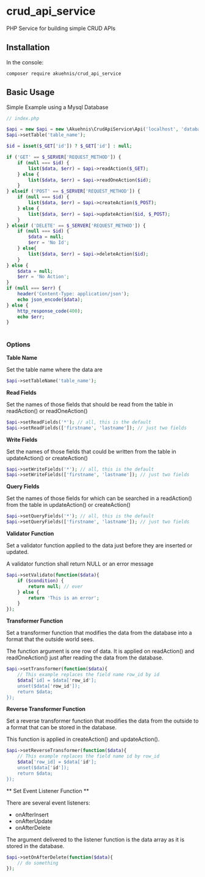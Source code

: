 # crud_api_service
PHP Service for building simple CRUD APIs

## Installation

In the console:

```
composer require akuehnis/crud_api_service
```

## Basic Usage

Simple Example using a Mysql Database

```php
// index.php

$api = new $api = new \Akuehnis\CrudApiService\Api('localhost', 'database_user', 'user_password', 'name_of_the_database');
$api->setTable('table_name');

$id = isset($_GET['id']) ? $_GET['id'] : null;

if ('GET' == $_SERVER['REQUEST_METHOD']) {
    if (null === $id) {
        list($data, $err) = $api->readAction($_GET);
    } else {
        list($data, $err) = $api->readOneAction($id);
    }
} elseif ('POST' == $_SERVER['REQUEST_METHOD']) {
    if (null === $id) {
        list($data, $err) = $api->createAction($_POST);
    } else {
        list($data, $err) = $api->updateAction($id, $_POST);
    }
} elseif ('DELETE' == $_SERVER['REQUEST_METHOD']) {
    if (null === $id) {
        $data = null;
        $err = 'No Id';
    } else{
        list($data, $err) = $api->deleteAction($id);
    }
} else {
    $data = null;
    $err = 'No Action';
}
if (null === $err) {
    header('Content-Type: application/json');
    echo json_encode($data);
} else {
    http_response_code(400);
    echo $err;
}

```
#
### Options

**Table Name**

Set the table name where the data are

```php
$api->setTableName('table_name');
```

**Read Fields**

Set the names of those fields that should be read 
from the table in readAction() or readOneAction()

```php
$api->setReadFields('*'); // all, this is the default
$api->setReadFields(['firstname', 'lastname']); // just two fields

```

**Write Fields**

Set the names of those fields that could be written
from the table in updateAction() or createAction()

```php
$api->setWriteFields('*'); // all, this is the default
$api->setWriteFields(['firstname', 'lastname']); // just two fields
```

**Query Fields**

Set the names of those fields for which can be searched
in a readAction()
from the table in updateAction() or createAction()

```php
$api->setQueryFields('*'); // all, this is the default
$api->setQueryFields(['firstname', 'lastname']); // just two fields
```

**Validator Function**

Set a validator function applied to the data 
just before they are inserted or updated.

A validator function shall return NULL or an error message

```php
$api->setValidato(function($data){
    if ($condition) {
        return null; // ever
    } else {
        return 'This is an error';
    }
});
```

**Transformer Function**

Set a transformer function that modifies the 
data from the database into a format that the 
outside world sees.

The function argument is one row of data. It
is applied on readAction() and readOneAction()
just after reading the data from the database.

```php
$api->setTransformer(function($data){
    // This example replaces the field name row_id by id
    $data['id] = $data['row_id'];
    unset($data['row_id']);
    return $data;
});
```


**Reverse Transformer Function**

Set a reverse transformer function that modifies the 
data from the outside to a format that can be stored 
in the database.

This function is applied in createAction() and updateAction().

```php
$api->setReverseTransformer(function($data){
    // This example replaces the field name id by row_id
    $data['row_id] = $data['id'];
    unset($data['id']);
    return $data;
});
```

** Set Event Listener Function **

There are several event listeners:

* onAfterInsert
* onAfterUpdate
* onAfterDelete

The argument delivered to the listener function is the data array
as it is stored in the database.


```php
$api->setOnAfterDelete(function($data){
    // do something
});
```
